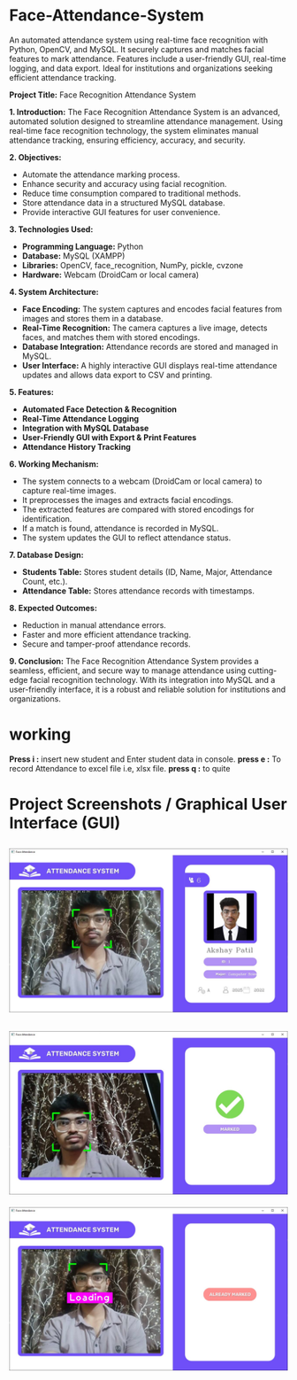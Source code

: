 
# Face-Attendance-System
An automated attendance system using real-time face recognition with Python, OpenCV, and MySQL. It securely captures and matches facial features to mark attendance. Features include a user-friendly GUI, real-time logging, and data export. Ideal for institutions and organizations seeking efficient attendance tracking.


**Project Title:** Face Recognition Attendance System

**1. Introduction:**
The Face Recognition Attendance System is an advanced, automated solution designed to streamline attendance management. Using real-time face recognition technology, the system eliminates manual attendance tracking, ensuring efficiency, accuracy, and security.

**2. Objectives:**
- Automate the attendance marking process.
- Enhance security and accuracy using facial recognition.
- Reduce time consumption compared to traditional methods.
- Store attendance data in a structured MySQL database.
- Provide interactive GUI features for user convenience.

**3. Technologies Used:**
- **Programming Language:** Python
- **Database:** MySQL (XAMPP)
- **Libraries:** OpenCV, face_recognition, NumPy, pickle, cvzone
- **Hardware:** Webcam (DroidCam or local camera)

**4. System Architecture:**
- **Face Encoding:** The system captures and encodes facial features from images and stores them in a database.
- **Real-Time Recognition:** The camera captures a live image, detects faces, and matches them with stored encodings.
- **Database Integration:** Attendance records are stored and managed in MySQL.
- **User Interface:** A highly interactive GUI displays real-time attendance updates and allows data export to CSV and printing.

**5. Features:**
- **Automated Face Detection & Recognition**
- **Real-Time Attendance Logging**
- **Integration with MySQL Database**
- **User-Friendly GUI with Export & Print Features**
- **Attendance History Tracking**

**6. Working Mechanism:**
- The system connects to a webcam (DroidCam or local camera) to capture real-time images.
- It preprocesses the images and extracts facial encodings.
- The extracted features are compared with stored encodings for identification.
- If a match is found, attendance is recorded in MySQL.
- The system updates the GUI to reflect attendance status.

**7. Database Design:**
- **Students Table:** Stores student details (ID, Name, Major, Attendance Count, etc.).
- **Attendance Table:** Stores attendance records with timestamps.

**8. Expected Outcomes:**
- Reduction in manual attendance errors.
- Faster and more efficient attendance tracking.
- Secure and tamper-proof attendance records.

**9. Conclusion:**
The Face Recognition Attendance System provides a seamless, efficient, and secure way to manage attendance using cutting-edge facial recognition technology. With its integration into MySQL and a user-friendly interface, it is a robust and reliable solution for institutions and organizations.

# working

**Press i :** insert new student and Enter student data in console.
**press e :** To record Attendance to excel file i.e, xlsx file.
**press q :** to quite

# Project Screenshots / Graphical User Interface (GUI)

![attendance](https://github.com/xpatilakshay/Face-Attendance-System/blob/cc9013e83076c96a3b96a9037c9a68406db1484a/Face%20Attendance%20System/Face%20Attendance%20System%20Screenshots/1.jpeg)
------------------------------------------------------------------------------------------------------------------------------------------------------------------------------------------------
![attendance](https://github.com/xpatilakshay/Face-Attendance-System/blob/00c60dbe4d33bf0de78d54708ea815bf031c8d4e/Face%20Attendance%20System/Face%20Attendance%20System%20Screenshots/2.jpeg)
------------------------------------------------------------------------------------------------------------------------------------------------------------------------------------------------
![Attendance](https://github.com/xpatilakshay/Face-Attendance-System/blob/c6025481c4af6fa3555a97d2e0212c889632705f/Face%20Attendance%20System/Face%20Attendance%20System%20Screenshots/3.jpeg)
